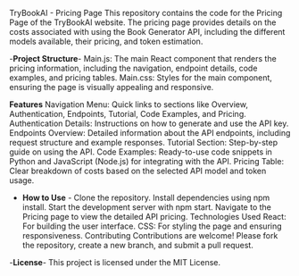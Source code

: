 TryBookAI - Pricing Page
This repository contains the code for the Pricing Page of the TryBookAI website. The pricing page provides details on the costs associated with using the Book Generator API, including the different models available, their pricing, and token estimation.

-**Project Structure**-
Main.js: The main React component that renders the pricing information, including the navigation, endpoint details, code examples, and pricing tables.
Main.css: Styles for the main component, ensuring the page is visually appealing and responsive.

**Features**
Navigation Menu: Quick links to sections like Overview, Authentication, Endpoints, Tutorial, Code Examples, and Pricing.
Authentication Details: Instructions on how to generate and use the API key.
Endpoints Overview: Detailed information about the API endpoints, including request structure and example responses.
Tutorial Section: Step-by-step guide on using the API.
Code Examples: Ready-to-use code snippets in Python and JavaScript (Node.js) for integrating with the API.
Pricing Table: Clear breakdown of costs based on the selected API model and token usage.

- **How to Use** -
  Clone the repository.
  Install dependencies using npm install.
  Start the development server with npm start.
  Navigate to the Pricing page to view the detailed API pricing.
  Technologies Used
  React: For building the user interface.
  CSS: For styling the page and ensuring responsiveness.
  Contributing
  Contributions are welcome! Please fork the repository, create a new branch, and submit a pull request.

-**License**-
This project is licensed under the MIT License.

